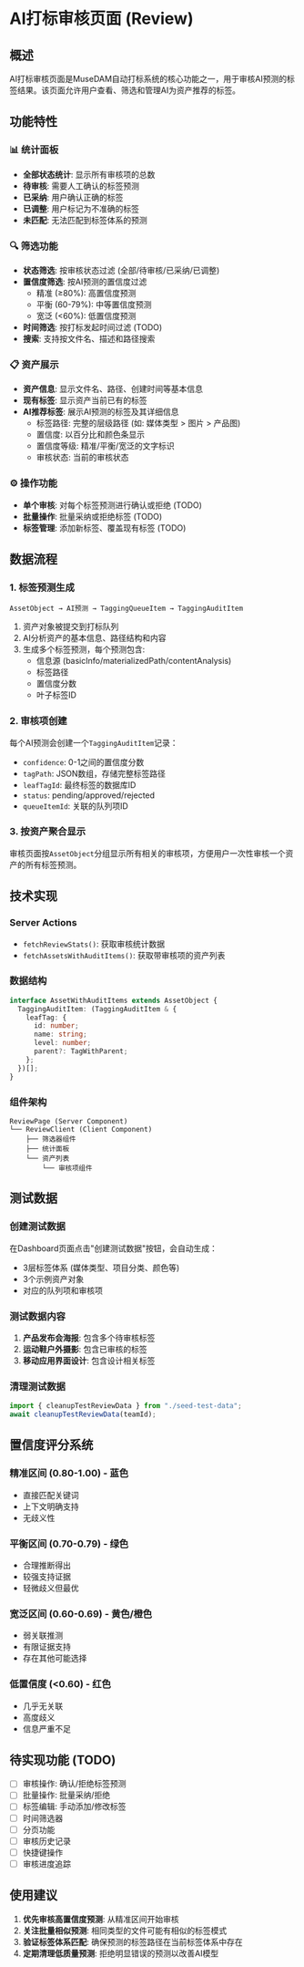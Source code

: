 # AI打标审核页面 (Review)

## 概述

AI打标审核页面是MuseDAM自动打标系统的核心功能之一，用于审核AI预测的标签结果。该页面允许用户查看、筛选和管理AI为资产推荐的标签。

## 功能特性

### 📊 统计面板

- **全部状态统计**: 显示所有审核项的总数
- **待审核**: 需要人工确认的标签预测
- **已采纳**: 用户确认正确的标签
- **已调整**: 用户标记为不准确的标签
- **未匹配**: 无法匹配到标签体系的预测

### 🔍 筛选功能

- **状态筛选**: 按审核状态过滤 (全部/待审核/已采纳/已调整)
- **置信度筛选**: 按AI预测的置信度过滤
  - 精准 (≥80%): 高置信度预测
  - 平衡 (60-79%): 中等置信度预测
  - 宽泛 (<60%): 低置信度预测
- **时间筛选**: 按打标发起时间过滤 (TODO)
- **搜索**: 支持按文件名、描述和路径搜索

### 📋 资产展示

- **资产信息**: 显示文件名、路径、创建时间等基本信息
- **现有标签**: 显示资产当前已有的标签
- **AI推荐标签**: 展示AI预测的标签及其详细信息
  - 标签路径: 完整的层级路径 (如: 媒体类型 > 图片 > 产品图)
  - 置信度: 以百分比和颜色条显示
  - 置信度等级: 精准/平衡/宽泛的文字标识
  - 审核状态: 当前的审核状态

### ⚙️ 操作功能

- **单个审核**: 对每个标签预测进行确认或拒绝 (TODO)
- **批量操作**: 批量采纳或拒绝标签 (TODO)
- **标签管理**: 添加新标签、覆盖现有标签 (TODO)

## 数据流程

### 1. 标签预测生成

```
AssetObject → AI预测 → TaggingQueueItem → TaggingAuditItem
```

1. 资产对象被提交到打标队列
2. AI分析资产的基本信息、路径结构和内容
3. 生成多个标签预测，每个预测包含:
   - 信息源 (basicInfo/materializedPath/contentAnalysis)
   - 标签路径
   - 置信度分数
   - 叶子标签ID

### 2. 审核项创建

每个AI预测会创建一个`TaggingAuditItem`记录：

- `confidence`: 0-1之间的置信度分数
- `tagPath`: JSON数组，存储完整标签路径
- `leafTagId`: 最终标签的数据库ID
- `status`: pending/approved/rejected
- `queueItemId`: 关联的队列项ID

### 3. 按资产聚合显示

审核页面按`AssetObject`分组显示所有相关的审核项，方便用户一次性审核一个资产的所有标签预测。

## 技术实现

### Server Actions

- `fetchReviewStats()`: 获取审核统计数据
- `fetchAssetsWithAuditItems()`: 获取带审核项的资产列表

### 数据结构

```typescript
interface AssetWithAuditItems extends AssetObject {
  TaggingAuditItem: (TaggingAuditItem & {
    leafTag: {
      id: number;
      name: string;
      level: number;
      parent?: TagWithParent;
    };
  })[];
}
```

### 组件架构

```
ReviewPage (Server Component)
└── ReviewClient (Client Component)
    ├── 筛选器组件
    ├── 统计面板
    └── 资产列表
        └── 审核项组件
```

## 测试数据

### 创建测试数据

在Dashboard页面点击"创建测试数据"按钮，会自动生成：

- 3层标签体系 (媒体类型、项目分类、颜色等)
- 3个示例资产对象
- 对应的队列项和审核项

### 测试数据内容

1. **产品发布会海报**: 包含多个待审核标签
2. **运动鞋户外摄影**: 包含已审核的标签
3. **移动应用界面设计**: 包含设计相关标签

### 清理测试数据

```typescript
import { cleanupTestReviewData } from "./seed-test-data";
await cleanupTestReviewData(teamId);
```

## 置信度评分系统

### 精准区间 (0.80-1.00) - 蓝色

- 直接匹配关键词
- 上下文明确支持
- 无歧义性

### 平衡区间 (0.70-0.79) - 绿色

- 合理推断得出
- 较强支持证据
- 轻微歧义但最优

### 宽泛区间 (0.60-0.69) - 黄色/橙色

- 弱关联推测
- 有限证据支持
- 存在其他可能选择

### 低置信度 (<0.60) - 红色

- 几乎无关联
- 高度歧义
- 信息严重不足

## 待实现功能 (TODO)

- [ ] 审核操作: 确认/拒绝标签预测
- [ ] 批量操作: 批量采纳/拒绝
- [ ] 标签编辑: 手动添加/修改标签
- [ ] 时间筛选器
- [ ] 分页功能
- [ ] 审核历史记录
- [ ] 快捷键操作
- [ ] 审核进度追踪

## 使用建议

1. **优先审核高置信度预测**: 从精准区间开始审核
2. **关注批量相似预测**: 相同类型的文件可能有相似的标签模式
3. **验证标签体系匹配**: 确保预测的标签路径在当前标签体系中存在
4. **定期清理低质量预测**: 拒绝明显错误的预测以改善AI模型
